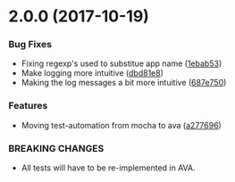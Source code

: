 <a name="2.0.0"></a>
# 2.0.0 (2017-10-19)


### Bug Fixes

* Fixing regexp's used to substitue app name ([1ebab53](https://github.com/sramam/typescript-starter-node/commit/1ebab53))
* Make logging more intuitive ([dbd81e8](https://github.com/sramam/typescript-starter-node/commit/dbd81e8))
* Making the log messages a bit more intuitive ([687e750](https://github.com/sramam/typescript-starter-node/commit/687e750))


### Features

* Moving test-automation from mocha to ava ([a277696](https://github.com/sramam/typescript-starter-node/commit/a277696))


### BREAKING CHANGES

* All tests will have to be re-implemented in AVA.




